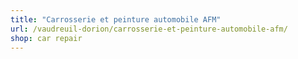 ```yaml
---
title: "Carrosserie et peinture automobile AFM"
url: /vaudreuil-dorion/carrosserie-et-peinture-automobile-afm/
shop: car repair
---
```

